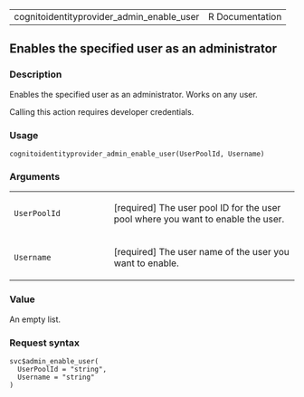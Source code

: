 <table style="width: 100%;">
<tbody>
<tr class="odd">
<td>cognitoidentityprovider_admin_enable_user</td>
<td style="text-align: right;">R Documentation</td>
</tr>
</tbody>
</table>

## Enables the specified user as an administrator

### Description

Enables the specified user as an administrator. Works on any user.

Calling this action requires developer credentials.

### Usage

    cognitoidentityprovider_admin_enable_user(UserPoolId, Username)

### Arguments

<table>
<colgroup>
<col style="width: 35%" />
<col style="width: 65%" />
</colgroup>
<tbody>
<tr class="odd">
<td><code
id="cognitoidentityprovider_admin_enable_user_:_UserPoolId">UserPoolId</code></td>
<td><p>[required] The user pool ID for the user pool where you want to
enable the user.</p></td>
</tr>
<tr class="even">
<td><code
id="cognitoidentityprovider_admin_enable_user_:_Username">Username</code></td>
<td><p>[required] The user name of the user you want to enable.</p></td>
</tr>
</tbody>
</table>

### Value

An empty list.

### Request syntax

    svc$admin_enable_user(
      UserPoolId = "string",
      Username = "string"
    )
